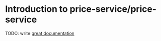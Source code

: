 # Introduction to price-service/price-service

TODO: write [great documentation](http://jacobian.org/writing/what-to-write/)
